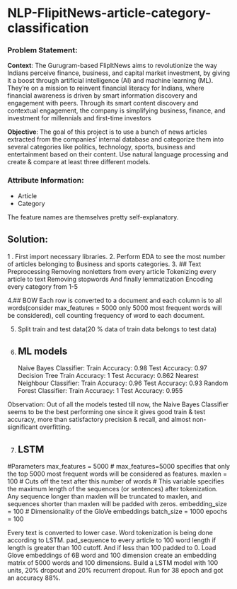 # NLP-FlipitNews-article-category-classification

### Problem Statement:

**Context**:
The Gurugram-based FlipItNews aims to revolutionize the way Indians perceive finance, business, and capital market investment, by giving it a boost through artificial intelligence (AI) and machine learning (ML). They’re on a mission to reinvent financial literacy for Indians, where financial awareness is driven by smart information discovery and engagement with peers. Through its smart content discovery and contextual engagement, the company is simplifying business, finance, and investment for millennials and first-time investors

**Objective**:
The goal of this project is to use a bunch of news articles extracted from the companies’ internal database and categorize them into several categories like politics, technology, sports, business and entertainment based on their content. Use natural language processing and create & compare at least three different models.

### Attribute Information:

* Article
* Category

The feature names are themselves pretty self-explanatory.



## Solution:

1 . First import necessary libraries.
2. Perform EDA to see the most number of articles belonging to Business and sports categories.
3. ## Text Preprocessing
   Removing nonletters from every article
   Tokenizing every article to text
   Removing stopwords 
   And finally lemmatization
   Encoding every category from 1-5

4.## BOW
   Each row is converted to a document and each column is to all words(consider max_features = 5000 only 5000 most frequent words will be considered), cell counting frequency of word to each document.

5. Split train and test data(20 % data of train data belongs to test data)
6. ## ML models
   Naive Bayes Classifier:
    Train Accuracy: 0.98
    Test Accuracy: 0.97
   Decision Tree
    Train Accuracy: 1
    Test Accuracy: 0.862
   Nearest Neighbour Classifier:
    Train Accuracy: 0.96
    Test Accuracy: 0.93
   Random Forest Classifier:
    Train Accuracy: 1
    Test Accuracy: 0.955

Observation: Out of all the models tested till now, the Naive Bayes Classifier seems to be the best performing one since it gives good train & test accuracy, more than satisfactory precision & recall, and almost non-significant overfitting.

7. ## LSTM
#Parameters
max_features = 5000  #  max_features=5000 specifies that only the top 5000 most frequent words will be considered as features.
maxlen = 100  # Cuts off the text after this number of words # This variable specifies the maximum length of the sequences (or sentences) after tokenization. Any sequence longer than maxlen will be truncated to maxlen, and sequences shorter than maxlen will be padded with zeros.
embedding_size = 100  # Dimensionality of the GloVe embeddings
batch_size = 1000
epochs = 100

Every text is converted to lower case.
Word tokenization is being done according to LSTM.
pad_sequence to every article to 100 word length if length is greater than 100 cutoff. And if less than 100 padded to 0.
Load Glove embeddings of 6B word and 100 dimension
create an embedding matrix of 5000 words and 100 dimensions.
Build a LSTM model with 100 units, 20% dropout and 20% recurrent dropout.
Run for 38 epoch and got an accuracy 88%.
   
   
   
